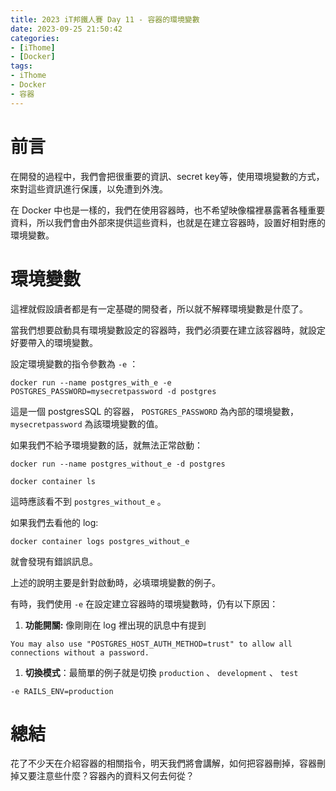 ```yaml
---
title: 2023 iT邦鐵人賽 Day 11 - 容器的環境變數
date: 2023-09-25 21:50:42
categories: 
- [iThome]
- [Docker]
tags: 
- iThome
- Docker
- 容器
---
```

# 前言

在開發的過程中，我們會把很重要的資訊、secret key等，使用環境變數的方式，來對這些資訊進行保護，以免遭到外洩。

在 Docker 中也是一樣的，我們在使用容器時，也不希望映像檔裡暴露著各種重要資料，所以我們會由外部來提供這些資料，也就是在建立容器時，設置好相對應的環境變數。

<!-- more -->

# 環境變數

這裡就假設讀者都是有一定基礎的開發者，所以就不解釋環境變數是什麼了。

當我們想要啟動具有環境變數設定的容器時，我們必須要在建立該容器時，就設定好要帶入的環境變數。

設定環境變數的指令參數為 `-e` ：

```docker
docker run --name postgres_with_e -e POSTGRES_PASSWORD=mysecretpassword -d postgres
```

這是一個 postgresSQL 的容器， `POSTGRES_PASSWORD` 為內部的環境變數， `mysecretpassword` 為該環境變數的值。

如果我們不給予環境變數的話，就無法正常啟動：

```docker
docker run --name postgres_without_e -d postgres

docker container ls
```

這時應該看不到 `postgres_without_e` 。

如果我們去看他的 log:

```docker
docker container logs postgres_without_e
```

就會發現有錯誤訊息。

上述的說明主要是針對啟動時，必填環境變數的例子。

有時，我們使用 `-e` 在設定建立容器時的環境變數時，仍有以下原因：

1. ****功能開關:**** 像剛剛在 log 裡出現的訊息中有提到

```docker
You may also use "POSTGRES_HOST_AUTH_METHOD=trust" to allow all connections without a password.
```

1. **切換模式**：最簡單的例子就是切換 `production` 、 `development` 、 `test`

```docker
-e RAILS_ENV=production
```

# 總結

花了不少天在介紹容器的相關指令，明天我們將會講解，如何把容器刪掉，容器刪掉又要注意些什麼？容器內的資料又何去何從？
